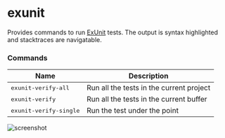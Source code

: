 # exunit

Provides commands to run
[ExUnit](https://hexdocs.pm/ex_unit/ExUnit.html) tests. The output is
syntax highlighted and stacktraces are navigatable.

### Commands

Name                                | Description
------------------------------------|----------
<kbd>exunit-verify-all</kbd>        | Run all the tests in the current project
<kbd>exunit-verify</kbd>            | Run all the tests in the current buffer
<kbd>exunit-verify-single</kbd>     | Run the test under the point


![screenshot](https://github.com/ananthakumaran/exunit.el/raw/master/screenshots/sample.png)
